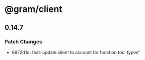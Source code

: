 # @gram/client

## 0.14.7

### Patch Changes

- 8972d1d: feat: update client to account for function tool types"
